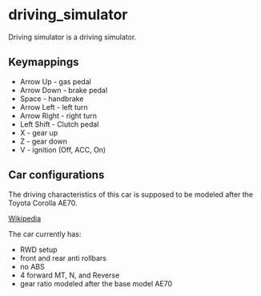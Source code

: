 # driving_simulator
Driving simulator is a driving simulator. 

## Keymappings 
- Arrow Up - gas pedal
- Arrow Down - brake pedal
- Space - handbrake
- Arrow Left - left turn
- Arrow Right - right turn
- Left Shift - Clutch pedal
- X - gear up
- Z - gear down
- V - ignition (Off, ACC, On)


## Car configurations
The driving characteristics of this car is supposed to be modeled after the Toyota Corolla AE70. 

[Wikipedia](https://en.wikipedia.org/wiki/Toyota_Corolla_(E70))


The car currently has: 

- RWD setup 
- front and rear anti rollbars
- no ABS
- 4 forward MT, N, and Reverse
- gear ratio modeled after the base model AE70




